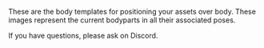These are the body templates for positioning your assets over body.
These images represent the current bodyparts in all their associated poses.

If you have questions, please ask on Discord.
